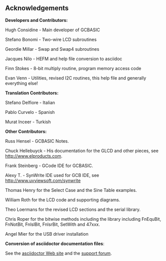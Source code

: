 <div class="section">

<div class="titlepage">

<div>

<div>

<span id="acknowledgements"></span>Acknowledgements
----------------------------------------------------

</div>

</div>

</div>

<span class="strong">**Developers and Contributors:**</span>

Hugh Considine - Main developer of GCBASIC

Stefano Bonomi - Two-wire LCD subroutines

Geordie Millar - Swap and Swap4 subroutines

Jacques Nilo - HEFM and help file conversion to asciidoc

Finn Stokes - 8-bit multiply routine, program memory access code

Evan Venn - Utilities, revised I2C routines, this help file and
generally everything else!

<span class="strong">**Translation Contributors:**</span>

Stefano Delfiore - Italian

Pablo Curvelo - Spanish

Murat Inceer - Turkish

<span class="strong">**Other Contributors:**</span>

Russ Hensel - GCBASIC Notes.

Chuck Hellebuyck - His documentation for the GLCD and other pieces, see
<http://www.elproducts.com>.

Frank Steinberg - GCode IDE for GCBASIC.

Alexy T. - SynWrite IDE used for GCB IDE, see
<http://www.uvviewsoft.com/synwrite>

Thomas Henry for the Select Case and the Sine Table examples.

William Roth for the LCD code and supporting diagrams.

Theo Loermans for the revised LCD sections and the serial library.

Chris Roper for the bitwise methods including the library including
FnEquBit, FnNotBit, FnlslBit, FnlsrBit, SetWith and 47xxx.

Angel Mier for the USB driver installation

<span class="strong">**Conversion of asciidoctor documentation
files**</span>:

See the
<a href="http://asciidoctor.org/" class="link">asciidoctor Web site</a>
and the
<a href="http://discuss.asciidoctor.org/" class="link">support forum</a>.

</div>
